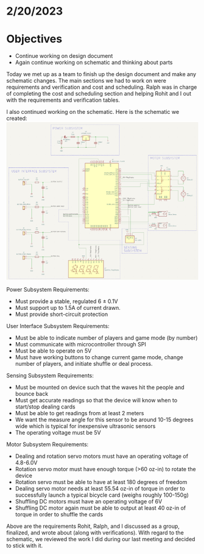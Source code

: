 # 2/20/2023
# Objectives 
- Continue working on design document
- Again continue working on schematic and thinking about parts

Today we met up as a team to finish up the design document and make any schematic changes. The main sections we had to work on were requirements and verification and cost and scheduling. Ralph was in charge of completing the cost and scheduling section and helping Rohit and I out with the requirements and verification tables. 

I also continued working on the schematic.
Here is the schematic we created:
![](Schematic-2-15-2023.png)

Power Subsystem Requirements:
- Must provide a stable, regulated 6 ± 0.1V 
- Must support up to 1.5A of current drawn.
- Must provide short-circuit protection

User Interface Subsystem Requirements:
- Must be able to indicate number of players and game mode (by number)
- Must communicate with microcontroller through SPI
- Must be able to operate on 5V
- Must have working buttons to change current game mode, change number of players, and initiate shuffle or deal process.

Sensing Subsystem Requirements:
- Must be mounted on device such that the waves hit the people and bounce back
- Must get accurate readings so that the device will know when to start/stop dealing cards
- Must be able to get readings from at least 2 meters
- We want the measure angle for this sensor to be around 10-15 degrees wide which is typical for inexpensive ultrasonic sensors
- The operating voltage must be 5V

Motor Subsystem Requirements:
- Dealing and rotation servo motors must have an operating voltage of 4.8-6.0V
- Rotation servo motor must have enough torque (>60 oz-in) to rotate the device
- Rotation servo must be able to have at least 180 degrees of freedom
- Dealing servo motor needs at least 55.54 oz-in of torque in order to successfully launch a typical bicycle card (weighs roughly 100-150g)
- Shuffling DC motors must have an operating voltage of 6V
- Shuffling DC motor again must be able to output at least 40 oz-in of torque in order to shuffle the cards

Above are the requirements Rohit, Ralph, and I discussed as a group, finalized, and wrote about (along with verifications). With regard to the schematic, we reviewed the work I did during our last meeting and decided to stick with it.







